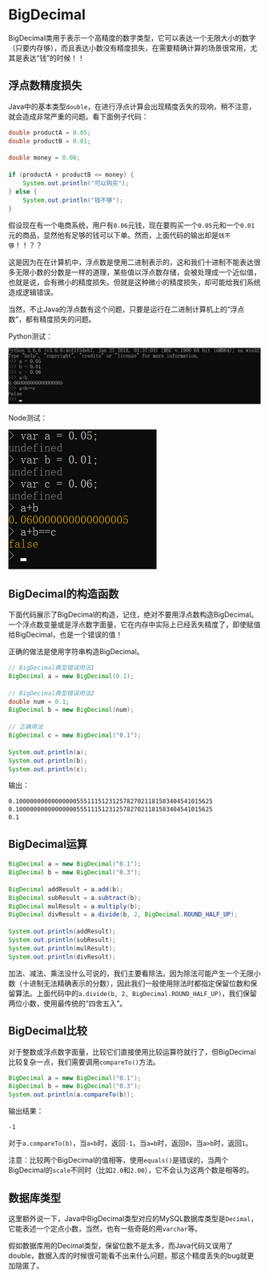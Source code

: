 # BigDecimal

BigDecimal类用于表示一个高精度的数字类型，它可以表达一个无限大小的数字（只要内存够），而且表达小数没有精度损失，在需要精确计算的场景很常用，尤其是表达“钱”的时候！！

## 浮点数精度损失

Java中的基本类型`double`，在进行浮点计算会出现精度丢失的现响，稍不注意，就会造成非常严重的问题。看下面例子代码：

```java
double productA = 0.05;
double productB = 0.01;

double money = 0.06;

if (productA + productB <= money) {
    System.out.println("可以购买");
} else {
    System.out.println("钱不够");
}
```

假设现在有一个电商系统，用户有`0.06`元钱，现在要购买一个`0.05`元和一个`0.01`元的商品，显然他有足够的钱可以下单。然而，上面代码的输出却是`钱不够`！！？？

这是因为在在计算机中，浮点数是使用二进制表示的，这和我们十进制不能表达很多无限小数的分数是一样的道理，某些值以浮点数存储，会被处理成一个近似值，也就是说，会有微小的精度损失。但就是这种微小的精度损失，却可能给我们系统造成逻辑错误。

当然，不止Java的浮点数有这个问题，只要是运行在二进制计算机上的“浮点数”，都有精度损失的问题。

Python测试：

![](res/1.png)

Node测试：

![](res/2.png)

## BigDecimal的构造函数

下面代码展示了BigDecimal的构造，记住，绝对不要用浮点数构造BigDecimal。一个浮点数变量或是浮点数字面量，它在内存中实际上已经丢失精度了，即使赋值给BigDecimal，也是一个错误的值！

正确的做法是使用字符串构造BigDecimal。

```java
// BigDecimal典型错误用法1
BigDecimal a = new BigDecimal(0.1);

// BigDecimal典型错误用法2
double num = 0.1;
BigDecimal b = new BigDecimal(num);

// 正确用法
BigDecimal c = new BigDecimal("0.1");

System.out.println(a);
System.out.println(b);
System.out.println(c);
```

输出：
```
0.1000000000000000055511151231257827021181583404541015625
0.1000000000000000055511151231257827021181583404541015625
0.1
```

## BigDecimal运算

```java
BigDecimal a = new BigDecimal("0.1");
BigDecimal b = new BigDecimal("0.3");

BigDecimal addResult = a.add(b);
BigDecimal subResult = a.subtract(b);
BigDecimal mulResult = a.multiply(b);
BigDecimal divResult = a.divide(b, 2, BigDecimal.ROUND_HALF_UP);

System.out.println(addResult);
System.out.println(subResult);
System.out.println(mulResult);
System.out.println(divResult);
```

加法、减法、乘法没什么可说的，我们主要看除法。因为除法可能产生一个无限小数（十进制无法精确表示的分数），因此我们一般使用除法时都指定保留位数和保留算法。上面代码中的`a.divide(b, 2, BigDecimal.ROUND_HALF_UP)`，我们保留两位小数，使用最传统的“四舍五入”。

## BigDecimal比较

对于整数或浮点数字面量，比较它们直接使用比较运算符就行了，但BigDecimal比较复杂一点，我们需要调用`compareTo()`方法。

```java
BigDecimal a = new BigDecimal("0.1");
BigDecimal b = new BigDecimal("0.3");
System.out.println(a.compareTo(b));
```

输出结果：
```
-1
```

对于`a.compareTo(b)`，当`a<b`时，返回`-1`，当`a=b`时，返回`0`，当`a>b`时，返回`1`。

注意：比较两个BigDecimal的值相等，使用`equals()`是错误的，当两个BigDecimal的`scale`不同时（比如`2.0`和`2.00`），它不会认为这两个数是相等的。

## 数据库类型

这里额外说一下，Java中BigDecimal类型对应的MySQL数据库类型是`Decimal`，它能表述一个定点小数，当然，也有一些奇葩的用`varchar`等。

假如数据库用的Decimal类型，保留位数不是太多，而Java代码又误用了double，数据入库的时候很可能看不出来什么问题，那这个精度丢失的bug就更加隐匿了。
